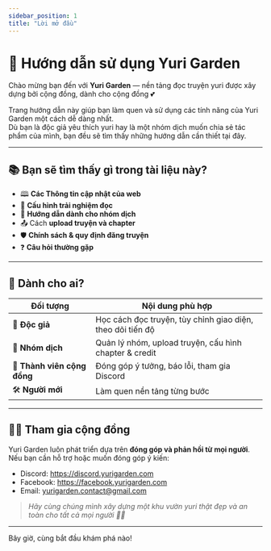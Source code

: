 ```yaml
---
sidebar_position: 1
title: "Lời mở đầu"
---
```


# 🌸 Hướng dẫn sử dụng Yuri Garden

Chào mừng bạn đến với **Yuri Garden** — nền tảng đọc truyện yuri được xây dựng bởi cộng đồng, dành cho cộng đồng 💕  

Trang hướng dẫn này giúp bạn làm quen và sử dụng các tính năng của Yuri Garden một cách dễ dàng nhất.  
Dù bạn là độc giả yêu thích yuri hay là một nhóm dịch muốn chia sẻ tác phẩm của mình, bạn đều sẽ tìm thấy những hướng dẫn cần thiết tại đây.

---

## 📚 Bạn sẽ tìm thấy gì trong tài liệu này?

- 🕮 **Các Thông tin cập nhật của web**
- 🔧 **Cấu hình trải nghiệm đọc**
- 👥 **Hướng dẫn dành cho nhóm dịch**
- 📤 Cách **upload truyện và chapter**
- 🛡️ **Chính sách & quy định đăng truyện**
- ❓ **Câu hỏi thường gặp**

---

## 🎯 Dành cho ai?

| Đối tượng | Nội dung phù hợp |
| --- | --- |
📖 **Độc giả** | Học cách đọc truyện, tùy chỉnh giao diện, theo dõi tiến độ |
🧩 **Nhóm dịch** | Quản lý nhóm, upload truyện, cấu hình chapter & credit |
🚀 **Thành viên cộng đồng** | Đóng góp ý tưởng, báo lỗi, tham gia Discord |
🛠 **Người mới** | Làm quen nền tảng từng bước |

---



## 🧑‍💻 Tham gia cộng đồng

Yuri Garden luôn phát triển dựa trên **đóng góp và phản hồi từ mọi người**.  
Nếu bạn cần hỗ trợ hoặc muốn đóng góp ý kiến:

- Discord: https://discord.yurigarden.com  
- Facebook: https://facebook.yurigarden.com
- Email: yurigarden.contact@gmail.com  

> _Hãy cùng chúng mình xây dựng một khu vườn yuri thật đẹp và an toàn cho tất cả mọi người 🌿💞_

---

Bây giờ, cùng bắt đầu khám phá nào!

